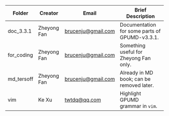 


| Folder     | Creator     | Email              | Brief Description                             |
| ---------- | ----------- | ------------------ | --------------------------------------------- |
| doc_3.3.1  | Zheyong Fan | brucenju@gmail.com | Documentation for some parts of GPUMD-v3.3.1. |
| for_coding | Zheyong Fan | brucenju@gmail.com | Something useful for Zheyong Fan only.        |
| md_tersoff | Zheyong Fan | brucenju@gmail.com | Already in MD book; can be removed later.     |
| vim        | Ke Xu       | twtdq@qq.com       | Highlight GPUMD grammar in `vim`.             |

